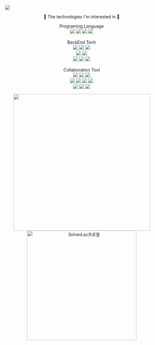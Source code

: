 <img src="https://capsule-render.vercel.app/api?type=Waving&color=gradient&height=100&width=600&text=HOSE%20JOO&fontSize=50&theme=gruvbox&show_icons=true&desc=Stay%20Hungry%20Stay%20Poolish&descSize=20&descAlign=80&descAlignY=70&fontAlignY=40" />

<p align = "center"> 🌱 The technologies I'm interested in 🌱 </p> 
<div align = "center"> Programing Language  <div>
 <div>
 <img src="https://img.shields.io/badge/Python-3766AB?style=flat-square&logo=Python&logoColor=white"/>
 <img src="https://img.shields.io/badge/Java-007396?style=flat-square&logo=Java&logoColor=white"/>
 <img src="https://img.shields.io/badge/C%23-9933CC?style=flat-square&logo=Csharp&logoColor=white"/>
 <img src="https://img.shields.io/badge/C-9933CC?style=flat-square&logo=C&logoColor=white"/>
 </div>
 <br>
<div align = "center"> BackEnd Tech  <div>
 <div>
 <img src="https://img.shields.io/badge/Spring-6DB33F?style=flat-square&logo=Spring&logoColor=white"/>
 <img src="https://img.shields.io/badge/Spring Boot-6DB33F?style=flat-square&logo=springboot&logoColor=white"/>
 <img src="https://img.shields.io/badge/Spring Security-6DB33F?style=flat-square&logo=springsecurity&logoColor=white"/><br/>
 <img src="https://img.shields.io/badge/Maven-02303A?style=flat-square&logo=maven&logoColor=white"/>
 <img src="https://img.shields.io/badge/Gradle-02303A?style=flat-square&logo=Gradle&logoColor=white"/></br>
 <img src="https://img.shields.io/badge/Docker-2496ED?style=flat-square&logo=Docker&logoColor=white"/>
 <img src="https://img.shields.io/badge/Oracle-F80000?style=flat-square&logo=Oracle&logoColor=white"/>
 <img src="https://img.shields.io/badge/MySQL-4479A1?style=flat-square&logo=MySQL&logoColor=white"/>
 </div>
  <br>
 <div align = "center"> Collaboration Tool <div>
 <div>
 <img src="https://img.shields.io/badge/Git-F05032?style=flat-square&logo=Git&logoColor=white"/> 
 <img src="https://img.shields.io/badge/GitHub-181717?style=flat-square&logo=GitHub&logoColor=white"/>
 <img src="https://img.shields.io/badge/Slack-4A154B?style=flat-square&logo=Slack&logoColor=white"/></br>
 <img src="https://img.shields.io/badge/Discord-5865F2?style=flat-square&logo=Discord&logoColor=white"/>
 <img src="https://img.shields.io/badge/Notion-000000?style=flat-square&logo=Notion&logoColor=white"/>
 <img src="https://img.shields.io/badge/Jenkins-D24939?style=flat-square&logo=Jenkins&logoColor=white"/>
 <img src="https://img.shields.io/badge/Postman-FF6C37?style=flat-square&logo=Postman&logoColor=white"/><br>
 <img src="https://img.shields.io/badge/IntelliJ IDEA-000000?style=flat-square&logo=intellijidea&logoColor=white"/>
 <img src="https://img.shields.io/badge/Visual_Studio-5C2D91?style=flat-square&logo=visualstudio&logoColor=white"/>
 <img src="https://img.shields.io/badge/JWT-000000?style=flat-square&logo=jsonwebtokens&logoColor=white"/>
 </div>
  
  
 <p align=center>
 <div align="center">
    <a href="https://github.com/anuraghazra/github-readme-stats" title="Go to Source">
      <img align="center" width=450 src="https://github-readme-stats.vercel.app/api?username=hose0728&show_icons=true&theme=prussian" />
    </a>
   <a href="https://solved.ac/hose123" title="Go to Source">
      <img align="center" width=360 src="http://mazassumnida.wtf/api/v2/generate_badge?boj=hose123" alt="Solved.ac프로필" />
    </a>
</div>
 </p>
 


<!--
**hose0728/hose0728** is a ✨ _special_ ✨ repository because its `README.md` (this file) appears on your GitHub profile.

Here are some ideas to get you started:

- 🔭 I’m currently working on ...
- 🌱 I’m currently learning ...
- 👯 I’m looking to collaborate on ...
- 🤔 I’m looking for help with ...
- 💬 Ask me about ...
- 📫 How to reach me: ...
- 😄 Pronouns: ...
- ⚡ Fun fact: ...
-->
